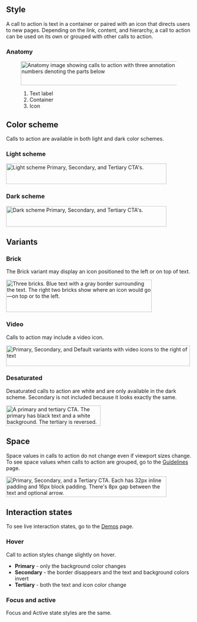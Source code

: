 ## Style

A call to action is text in a container or paired with an icon that directs users to new pages. Depending on the link, content, and hierarchy, a call to action can be used on its own or grouped with other calls to action.

### Anatomy

<figure>
  <uxdot-example color-palette="lightest" width-adjustment="436px">
    <img src="../cta-style-anatomy.svg"
        alt="Anatomy image showing calls to action with three annotation numbers denoting the parts below"
        width="436"
        height="65">
  </uxdot-example>
  <figcaption>
    <ol>
      <li>Text label</li>
      <li>Container</li>
      <li>Icon</li>
    </ol>
  </figcaption>
</figure>

## Color scheme

<a id="theme"></a>

Calls to action are available in both light and dark color schemes.

### Light scheme

<uxdot-example color-palette="lightest" width-adjustment="436px">
  <img alt="Light scheme Primary, Secondary, and Tertiary CTA's."
       src="../cta-style-scheme-light.svg"
       width="436"
       height="56">
</uxdot-example>

### Dark scheme

<uxdot-example color-palette="darkest" width-adjustment="436px">
  <img alt="Dark scheme Primary, Secondary, and Tertiary CTA's."
       src="../cta-style-scheme-dark.svg"
       width="436"
       height="56">
</uxdot-example>

## Variants

### Brick

The Brick variant may display an icon positioned to the left or on top of text.

<uxdot-example color-palette="lightest" width-adjustment="396px">
  <img alt="Three bricks. Blue text with a gray border surrounding the text. The right two bricks show where an icon would go—on top or to the left."
       src="../cta-style-variants-bricks.svg"
       width="396"
       height="88">
</uxdot-example>

### Video

Calls to action may include a video icon.

<uxdot-example color-palette="lightest" width-adjustment="500px">
  <img alt="Primary, Secondary, and Default variants with video icons to the right of text"
       src="../cta-style-variants-video.svg"
       width="500"
       height="56">
</uxdot-example>

### Desaturated

Desaturated calls to action are white and are only available in the dark scheme. Secondary is not included because it looks exactly the same.

<uxdot-example color-palette="darkest" width-adjustment="257px">
  <img alt="A primary and tertiary CTA. The primary has black text and a white background. The tertiary is reversed."
       src="../cta-style-variants-desaturated.svg"
       width="257"
       height="56">
</uxdot-example>

## Space

Space values in calls to action do not change even if viewport sizes change. To see space values when calls to action are grouped, go to the [Guidelines](/elements/call-to-action/guidelines/) page.

<uxdot-example color-palette="lightest" width-adjustment="436px">
  <img alt="Primary, Secondary, and a Tertiary CTA. Each has 32px inline padding and 16px block padding. There's 8px gap between the text and optional arrow."
       src="../cta-style-space.svg"
       width="436"
       height="56">
</uxdot-example>

## Interaction states

To see live interaction states, go to the [Demos](/elements/call-to-action/demos/) page.

### Hover

Call to action styles change slightly on hover.

- **Primary** - only the background color changes
- **Secondary** - the border disappears and the text and background colors invert
- **Tertiary** - both the text and icon color change

### Focus and active

Focus and Active state styles are the same.

